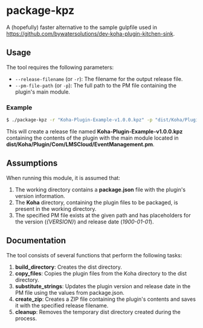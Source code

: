 # package-kpz

A (hopefully) faster alternative to the sample gulpfile used in https://github.com/bywatersolutions/dev-koha-plugin-kitchen-sink.

## Usage

The tool requires the following parameters:

- `--release-filename` (or `-r`): The filename for the output release file.
- `--pm-file-path` (or `-p`): The full path to the PM file containing the plugin's main module.

### Example

```sh
$ ./package-kpz -r "Koha-Plugin-Example-v1.0.0.kpz" -p "dist/Koha/Plugin/Com/LMSCloud/EventManagement.pm"
```

This will create a release file named **Koha-Plugin-Example-v1.0.0.kpz** containing the contents of the plugin with the main module located in **dist/Koha/Plugin/Com/LMSCloud/EventManagement.pm**.

## Assumptions

When running this module, it is assumed that:

1. The working directory contains a **package.json** file with the plugin's version information.
2. The **Koha** directory, containing the plugin files to be packaged, is present in the working directory.
3. The specified PM file exists at the given path and has placeholders for the version (_{VERSION}_) and release date (_1900-01-01_).

## Documentation

The tool consists of several functions that perform the following tasks:

1. __build_directory__: Creates the dist directory.
2. __copy_files__: Copies the plugin files from the Koha directory to the dist directory.
3. __substitute_strings__: Updates the plugin version and release date in the PM file using the values from package.json.
4. __create_zip__: Creates a ZIP file containing the plugin's contents and saves it with the specified release filename.
5. __cleanup__: Removes the temporary dist directory created during the process.
